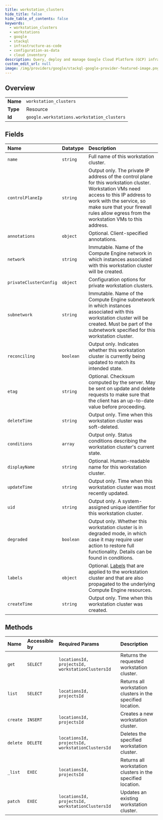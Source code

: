 ```yaml
---
title: workstation_clusters
hide_title: false
hide_table_of_contents: false
keywords:
  - workstation_clusters
  - workstations
  - google    
  - stackql
  - infrastructure-as-code
  - configuration-as-data
  - cloud inventory
description: Query, deploy and manage Google Cloud Platform (GCP) infrastructure and resources using SQL
custom_edit_url: null
image: /img/providers/google/stackql-google-provider-featured-image.png
---
```

  
    

## Overview
<table><tbody>
<tr><td><b>Name</b></td><td><code>workstation_clusters</code></td></tr>
<tr><td><b>Type</b></td><td>Resource</td></tr>
<tr><td><b>Id</b></td><td><code>google.workstations.workstation_clusters</code></td></tr>
</tbody></table>

## Fields
| Name | Datatype | Description |
|:-----|:---------|:------------|
| `name` | `string` | Full name of this workstation cluster. |
| `controlPlaneIp` | `string` | Output only. The private IP address of the control plane for this workstation cluster. Workstation VMs need access to this IP address to work with the service, so make sure that your firewall rules allow egress from the workstation VMs to this address. |
| `annotations` | `object` | Optional. Client-specified annotations. |
| `network` | `string` | Immutable. Name of the Compute Engine network in which instances associated with this workstation cluster will be created. |
| `privateClusterConfig` | `object` | Configuration options for private workstation clusters. |
| `subnetwork` | `string` | Immutable. Name of the Compute Engine subnetwork in which instances associated with this workstation cluster will be created. Must be part of the subnetwork specified for this workstation cluster. |
| `reconciling` | `boolean` | Output only. Indicates whether this workstation cluster is currently being updated to match its intended state. |
| `etag` | `string` | Optional. Checksum computed by the server. May be sent on update and delete requests to make sure that the client has an up-to-date value before proceeding. |
| `deleteTime` | `string` | Output only. Time when this workstation cluster was soft-deleted. |
| `conditions` | `array` | Output only. Status conditions describing the workstation cluster's current state. |
| `displayName` | `string` | Optional. Human-readable name for this workstation cluster. |
| `updateTime` | `string` | Output only. Time when this workstation cluster was most recently updated. |
| `uid` | `string` | Output only. A system-assigned unique identifier for this workstation cluster. |
| `degraded` | `boolean` | Output only. Whether this workstation cluster is in degraded mode, in which case it may require user action to restore full functionality. Details can be found in conditions. |
| `labels` | `object` | Optional. [Labels](https://cloud.google.com/workstations/docs/label-resources) that are applied to the workstation cluster and that are also propagated to the underlying Compute Engine resources. |
| `createTime` | `string` | Output only. Time when this workstation cluster was created. |
## Methods
| Name | Accessible by | Required Params | Description |
|:-----|:--------------|:----------------|:------------|
| `get` | `SELECT` | `locationsId, projectsId, workstationClustersId` | Returns the requested workstation cluster. |
| `list` | `SELECT` | `locationsId, projectsId` | Returns all workstation clusters in the specified location. |
| `create` | `INSERT` | `locationsId, projectsId` | Creates a new workstation cluster. |
| `delete` | `DELETE` | `locationsId, projectsId, workstationClustersId` | Deletes the specified workstation cluster. |
| `_list` | `EXEC` | `locationsId, projectsId` | Returns all workstation clusters in the specified location. |
| `patch` | `EXEC` | `locationsId, projectsId, workstationClustersId` | Updates an existing workstation cluster. |
